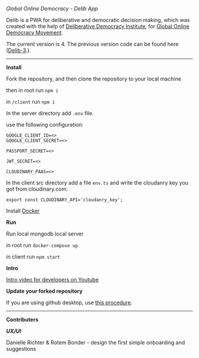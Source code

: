 *Global Online Democracy - Delib App*

Delib is a PWA for deliberative and democratic decision making, which was created with the help of [Deliberative Democracy Institute](http://delib.org), for [Global Online Democracy Movement](https://www.globalonlinedemocracy.org/).

The current version is 4. The previous version code can be found here ([Delib-3](https://github.com/talyaron/delib).).

----

**Install**

Fork the repository, and then clone the repository to your local machine

then in root run ```npm i```

in ```/client``` run  ```npm i```

In the server directory add ```.env``` file.

use the following configuration:
```
GOOGLE_CLIENT_ID=<>
GOOGLE_CLIENT_SECRET=<>

PASSPORT_SECRET=<>

JWT_SECRET=<>

CLOUDINARY_PAAS=<>

```

In the client src directory add a file ```env.ts``` and write the cloudanry key you got from cloudinary.com:
```
export const CLOUDINARY_API='cloudanry_key';
```

Install [Docker](https://docs.docker.com/compose/install/)

**Run**

Run local mongodb local server

in root run ```docker-compose up```

in client run ```npm start```

**Intro**

[Intro video for developers on Youtube](https://youtu.be/6PHgnHJ5smQ)

**Update your forked repository**

If you are using github desktop, use [this procedure](https://stackoverflow.com/questions/46110615/how-to-sync-your-forked-repo-with-original-repo-in-github-desktop#:~:text=2%20Answers&text=To%20sync%20the%20master%20of,the%20'fetch%20origin'%20button.).

----

**Contributers**


***UX/UI***

Danielle Richter & Rotem Bonder - design the first simple onboarding and suggestions
